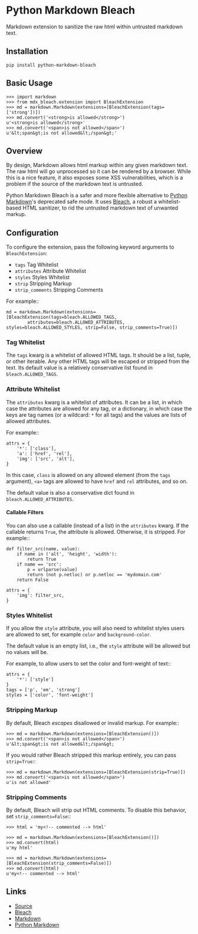 # Python Markdown Bleach

Markdown extension to sanitize the raw html within untrusted markdown text.

## Installation

    pip install python-markdown-bleach

## Basic Usage

    >>> import markdown
    >>> from mdx_bleach.extension import BleachExtension
    >>> md = markdown.Markdown(extensions=[BleachExtension(tags=['strong'])])
    >>> md.convert('<strong>is allowed</strong>')
    u'<strong>is allowed</strong>'
    >>> md.convert('<span>is not allowed</span>')
    u'&lt;span&gt;is not allowed&lt;/span&gt;'

## Overview

By design, Markdown allows html markup within any given markdown text. The raw html will go unprocessed so it can be rendered by a browser. While this is a nice feature, it also exposes some XSS vulnerabilities, which is a problem if the source of the markdown text is untrusted.

Python Markdown Bleach is a safer and more flexible alternative to [Python Markdown](https://pythonhosted.org/Markdown/reference.html)'s deprecated safe mode. It uses [Bleach](http://bleach.readthedocs.org/en/latest/), a robust a whitelist-based HTML sanitizer, to rid the untrusted markdown text of unwanted markup.

## Configuration

To configure the extension, pass the following keyword arguments to ``BleachExtension``:
* ``tags`` Tag Whitelist
* ``attributes`` Attribute Whitelist
* ``styles`` Styles Whitelist
* ``strip`` Stripping Markup
* ``strip_comments`` Stripping Comments

For example::

    md = markdown.Markdown(extensions=[BleachExtension(tags=bleach.ALLOWED_TAGS,
            attributes=bleach.ALLOWED_ATTRIBUTES, styles=bleach.ALLOWED_STYLES, strip=False, strip_comments=True)])

### Tag Whitelist

The ``tags`` kwarg is a whitelist of allowed HTML tags. It should be a list,
tuple, or other iterable. Any other HTML tags will be escaped or stripped from
the text.  Its default value is a relatively conservative list found in
``bleach.ALLOWED_TAGS``.

### Attribute Whitelist

The ``attributes`` kwarg is a whitelist of attributes. It can be a list, in
which case the attributes are allowed for any tag, or a dictionary, in which
case the keys are tag names (or a wildcard: ``*`` for all tags) and the values
are lists of allowed attributes.

For example::

    attrs = {
        '*': ['class'],
        'a': ['href', 'rel'],
        'img': ['src', 'alt'],
    }

In this case, ``class`` is allowed on any allowed element (from the ``tags``
argument), ``<a>`` tags are allowed to have ``href`` and ``rel`` attributes,
and so on.

The default value is also a conservative dict found in
``bleach.ALLOWED_ATTRIBUTES``.


#### Callable Filters

You can also use a callable (instead of a list) in the ``attributes`` kwarg. If
the callable returns ``True``, the attribute is allowed. Otherwise, it is
stripped. For example::

    def filter_src(name, value):
        if name in ('alt', 'height', 'width'):
            return True
        if name == 'src':
            p = urlparse(value)
            return (not p.netloc) or p.netloc == 'mydomain.com'
        return False

    attrs = {
        'img': filter_src,
    }

### Styles Whitelist

If you allow the ``style`` attribute, you will also need to whitelist styles
users are allowed to set, for example ``color`` and ``background-color``.

The default value is an empty list, i.e., the ``style`` attribute will be
allowed but no values will be.

For example, to allow users to set the color and font-weight of text::

    attrs = {
        '*': ['style']
    }
    tags = ['p', 'em', 'strong']
    styles = ['color', 'font-weight']

### Stripping Markup

By default, Bleach *escapes* disallowed or invalid markup. For example::

    >>> md = markdown.Markdown(extensions=[BleachExtension()])
    >>> md.convert('<span>is not allowed</span>')
    u'&lt;span&gt;is not allowed&lt;/span&gt;

If you would rather Bleach stripped this markup entirely, you can pass
``strip=True``::

    >>> md = markdown.Markdown(extensions=[BleachExtension(strip=True)])
    >>> md.convert('<span>is not allowed</span>')
    u'is not allowed'

### Stripping Comments

By default, Bleach will strip out HTML comments. To disable this behavior, set
``strip_comments=False``::

    >>> html = 'my<!-- commented --> html'

    >>> md = markdown.Markdown(extensions=[BleachExtension()])
    >>> md.convert(html)
    u'my html'

    >>> md = markdown.Markdown(extensions=[BleachExtension(strip_comments=False)])
    >>> md.convert(html)
    u'my<!-- commented --> html'

## Links

- [Source](https://github.com/Wenzil/python-markdown-bleach)
- [Bleach](http://bleach.readthedocs.org/en/latest/)
- [Markdown](http://daringfireball.net/projects/markdown/)
- [Python Markdown](https://pythonhosted.org/Markdown/)
